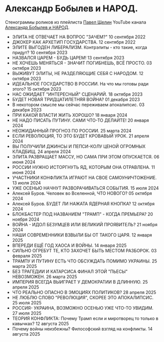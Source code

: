 # Александр Бобылев и НАРОД.

Стенограммы роликов из плейлиста [Павел Щелин](https://www.youtube.com/playlist?list=PLQpNXBJaJhdBnB3YXCilMFx19NLYrBNi4) YouTube канала [Александр Бобылев и НАРОД](https://www.youtube.com/@AlexanderBobileffNarod).

- ЭЛИТА НЕ ОТВЕЧАЕТ НА ВОПРОС "ЗАЧЕМ?" 10 сентября 2022
- ДЖОКЕР КАК АРХЕТИП ГОСУДАРСТВА. 12 сентября 2022
- ЭЛИТЕ ВЫГОДЕН ЛИБЕРАЛИЗМ. Контрэлиты - кто такие, когда придут? 10 сентября 2023
- НАЗВАЛСЯ ЦАРЕМ - БУДЬ ЦАРЕМ! 13 сентября 2023
- НЕ ХОЧЕШЬ МЕНЯТЬСЯ - ЗНАЧИТ ПОГИБНЕШЬ, ВСЁ ПРОСТО. 03 октября 2023
- ВЫЖИВУТ ЭЛИТЫ, НЕ РАЗДЕЛЯЮЩИЕ СЕБЯ С НАРОДОМ. 12 октября 2023
- ИДЕАЛЬНОЕ ГОСУДАРСТВО В РОССИИ. На что мы готовы ради этого? 15 октября 2023
- НАС ОЖИДАЕТ "ИНТЕРЕСНЫЙ" СЦЕНАРИЙ. 18 октября 2023
- БУДЕТ НОВАЯ ТРИДЦАТИЛЕТНЯЯ ВОЙНА? 01 декабря 2023
- В некотором смысле мы сейчас переживаем апокалипсис. 03 декабря 2023
- ПРИ КАКОЙ ВЛАСТИ ЖИТЬ ХОРОШО? 18 января 2024
- НЕ НАДО ПИСАТЬ ПУТИНУ. САМИ ЧТО-ТО ДЕЛАЙТЕ! 20 января 2024
- НЕОЖИДАННЫЙ ПРОГНОЗ ПО РОССИИ. 25 марта 2024
- ЕСЛИ РЕВОЛЮЦИЯ, ТО ЭТО БУДЕТ КРОВАВЫЙ УРОК. 21 апреля 2024
- ВЫ ПОЛУЧИЛИ ДЖИНСЫ И ПЕПСИ-КОЛУ ЦЕНОЙ ОГРОМНЫХ КЛАДБИЩ. 24 апреля 2024
- ЭЛИТА РАЗВРАЩАЕТ МАССУ, НО САМА ПРИ ЭТОМ ОПУСКАЕТСЯ. 06 июня 2024
- РОССИИ НУЖНО ИСТОРГНУТЬ ЯД, КОТОРЫМ ОНА ОТРАВЛЕНА. 11 июня 2024
- УЧАСТНИКИ КОНФЛИКТА ИГРАЮТ НА СВОЕ САМОУНИЧТОЖЕНИЕ. 13 июля 2024
- УЖЕ ОСЕНЬЮ НАЧНУТ РАЗВОРАЧИВАТЬСЯ СОБЫТИЯ. 15 июля 2024
- Алексей Буров. Человек во Вселенной, ЧТО НОВОГО? 05 октября 2024
- Алексей Буров. БУДЕТ ЛИ НАЖАТА ЯДЕРНАЯ КНОПКА? 12 октября 2024
- БЛОКБАСТЕР ПОД НАЗВАНИЕМ "ТРАМП" - КОГДА ПРЕМЬЕРА? 20 ноября 2024
- ВОЙНА - ИДОЛ БЕЗУМЦЕВ ИЛИ ВЕЛИКИЙ ПРОЯВИТЕЛЬ? 21 ноября 2024
- НАШИ СОВРЕМЕННИКИ ВЗВЫЛИ БЫ ОТ ТАКОГО ЦАРЯ. 12 января 2025
- ВПЕРЕДИ ЕЩЁ ГОД ХАОСА И ВОЙНЫ. 14 января 2025
- СИЛЬНО ОГРЕБУТ ТЕ, КТО ЗАХОЧЕТ БЫТЬ МЕСТОМ РАЗБОРОК. 03 февраля 2025
- ТРАМПУ И ПУТИНУ ЕСТЬ ЧТО ОБСУЖДАТЬ ПОМИМО УКРАИНЫ. 25 марта 2025
- БЕЗ ТРАГЕДИИ И КАТАРСИСА ФИНАЛ ЭТОЙ "ПЬЕСЫ" НЕВОЗМОЖЕН. 26 марта 2025
- ИМПЕРИЯ ВСЕГДА ВЫИГРАЕТ У ДЕМОКРАТИИ В ДЛИННУЮ. 25 апреля 2025
- ЧТО РЕАЛЬНО ОПАСНО В ЭМОЦИЯХ ПОЛИТИКОВ? 28 апреля 2025
- НЕ ЛЮБЛЮ СЛОВО "РЕВОЛЮЦИЯ", СКОРЕЕ ЭТО АПОКАЛИПСИС. 25 июля 2025
- РОССИЯ- УКРАИНА, ВОЗМОЖНО ОСЕНЬЮ УЖЕ ЧТО-ТО УВИДИМ. 27 июля 2025
- ТЕОРИЯ КОНФЛИКТА: Почему Трамп если и миротворец то только в кавычках? 12 августа 2025
- Почему войны неизбежны? Философский взгляд на конфликты. 14 августа 2025
